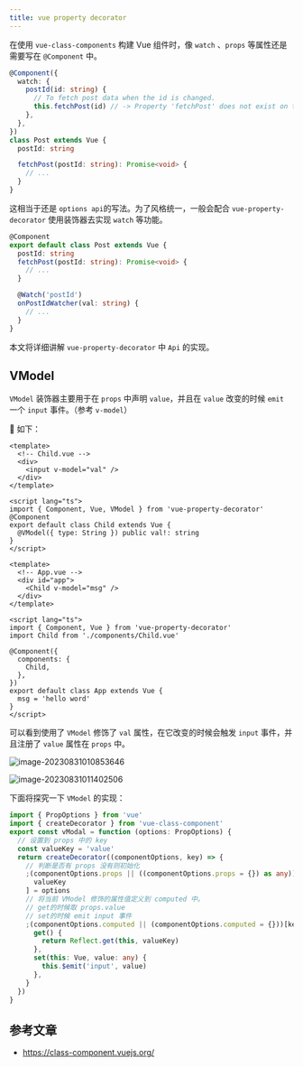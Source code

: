 ```yaml
---
title: vue property decorator
---
```


在使用 `vue-class-components` 构建 Vue 组件时，像 `watch` 、`props` 等属性还是需要写在 `@Component` 中。

```ts
@Component({
  watch: {
    postId(id: string) {
      // To fetch post data when the id is changed.
      this.fetchPost(id) // -> Property 'fetchPost' does not exist on type 'Vue'.
    },
  },
})
class Post extends Vue {
  postId: string

  fetchPost(postId: string): Promise<void> {
    // ...
  }
}
```

这相当于还是 `options api`的写法。为了风格统一，一般会配合 `vue-property-decorator` 使用装饰器去实现 `watch` 等功能。

```ts
@Component
export default class Post extends Vue {
  postId: string
  fetchPost(postId: string): Promise<void> {
    // ...
  }

  @Watch('postId')
  onPostIdWatcher(val: string) {
    // ...
  }
}
```

本文将详细讲解 `vue-property-decorator` 中 `Api` 的实现。

## VModel

`VModel` 装饰器主要用于在 `props` 中声明 `value`，并且在 `value` 改变的时候 `emit` 一个 `input` 事件。（参考 `v-model`）

🌰 如下：

```vue
<template>
  <!-- Child.vue -->
  <div>
    <input v-model="val" />
  </div>
</template>

<script lang="ts">
import { Component, Vue, VModel } from 'vue-property-decorator'
@Component
export default class Child extends Vue {
  @VModel({ type: String }) public val!: string
}
</script>
```

```vue
<template>
  <!-- App.vue -->
  <div id="app">
    <Child v-model="msg" />
  </div>
</template>

<script lang="ts">
import { Component, Vue } from 'vue-property-decorator'
import Child from './components/Child.vue'

@Component({
  components: {
    Child,
  },
})
export default class App extends Vue {
  msg = 'hello word'
}
</script>
```

可以看到使用了 `VModel` 修饰了 `val` 属性，在它改变的时候会触发 `input` 事件，并且注册了 `value` 属性在 `props` 中。

![image-20230831010853646](https://pic.jxwazx.cn/oss/file/WPJTOOANlAvXos4EJeb0m/2023-08-30/image-20230831010853646.png)

![image-20230831011402506](https://pic.jxwazx.cn/oss/file/WPJTOOANlAvXos4EJeb0m/2023-08-30/image-20230831011402506.png)

下面将探究一下 `VModel` 的实现：

```ts
import { PropOptions } from 'vue'
import { createDecorator } from 'vue-class-component'
export const vModal = function (options: PropOptions) {
  // 设置到 props 中的 key
  const valueKey = 'value'
  return createDecorator((componentOptions, key) => {
    // 判断是否有 props 没有则初始化
    ;(componentOptions.props || ((componentOptions.props = {}) as any))[
      valueKey
    ] = options
    // 将当前 VModel 修饰的属性值定义到 computed 中。
    // get的时候取 props.value
    // set的时候 emit input 事件
    ;(componentOptions.computed || (componentOptions.computed = {}))[key] = {
      get() {
        return Reflect.get(this, valueKey)
      },
      set(this: Vue, value: any) {
        this.$emit('input', value)
      },
    }
  })
}
```

## 参考文章

- <https://class-component.vuejs.org/>
